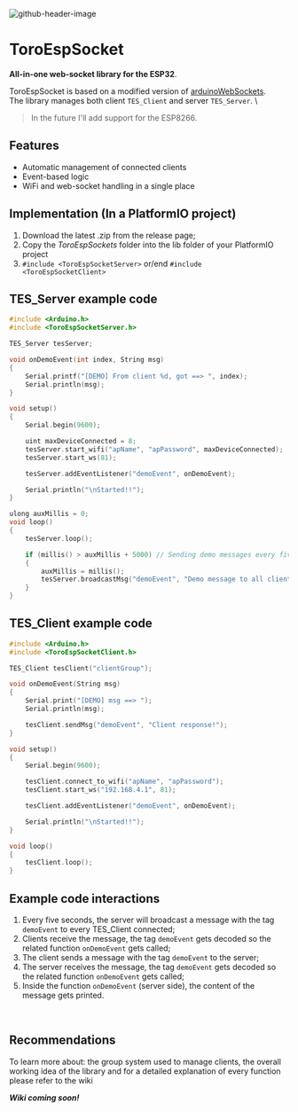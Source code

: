 ![github-header-image](https://user-images.githubusercontent.com/90210751/209707943-5e7ef05a-122e-4542-8ded-95f59bcb5711.png)


# ToroEspSocket
**All-in-one web-socket library for the ESP32**.

ToroEspSocket is based on a modified version of [arduinoWebSockets](https://github.com/Links2004/arduinoWebSockets). \
The library manages both client ```TES_Client``` and server ```TES_Server```. \
> In the future I'll add support for the ESP8266.

## Features
- Automatic management of connected clients
- Event-based logic
- WiFi and web-socket handling in a single place

## Implementation (In a PlatformIO project)
1. Download the latest .zip from the release page;
2. Copy the *ToroEspSockets* folder into the lib folder of your PlatformIO project
3. ``` #include <ToroEspSocketServer> ``` or/end ``` #include <ToroEspSocketClient> ```

## TES_Server example code
```c++
#include <Arduino.h>
#include <ToroEspSocketServer.h>

TES_Server tesServer;

void onDemoEvent(int index, String msg)
{
	Serial.printf("[DEMO] From client %d, got ==> ", index);
	Serial.println(msg);
}

void setup()
{
	Serial.begin(9600);

	uint maxDeviceConnected = 8;
	tesServer.start_wifi("apName", "apPassword", maxDeviceConnected);
	tesServer.start_ws(81);

	tesServer.addEventListener("demoEvent", onDemoEvent);

	Serial.println("\nStarted!!");
}

ulong auxMillis = 0;
void loop()
{
	tesServer.loop();

	if (millis() > auxMillis + 5000) // Sending demo messages every five seconds
	{
		auxMillis = millis();
		tesServer.broadcastMsg("demoEvent", "Demo message to all clients");
	}
}
```

## TES_Client example code
```c++
#include <Arduino.h>
#include <ToroEspSocketClient.h>

TES_Client tesClient("clientGroup");

void onDemoEvent(String msg)
{
	Serial.print("[DEMO] msg ==> ");
	Serial.println(msg);

	tesClient.sendMsg("demoEvent", "Client response!");
}

void setup()
{
	Serial.begin(9600);

	tesClient.connect_to_wifi("apName", "apPassword");
	tesClient.start_ws("192.168.4.1", 81);

	tesClient.addEventListener("demoEvent", onDemoEvent);

	Serial.println("\nStarted!!");
}

void loop()
{
	tesClient.loop();
}
```

## Example code interactions
1. Every five seconds, the server will broadcast a  message with the tag ``` demoEvent ``` to every TES_Client connected;
2. Clients receive the message, the tag ``` demoEvent ``` gets decoded so the related function ``` onDemoEvent ``` gets called;
3. The client sends a message with the tag ``` demoEvent ``` to the server;
4. The server receives the message, the tag ``` demoEvent ``` gets decoded so the related function ``` onDemoEvent ``` gets called;
5. Inside the function ``` onDemoEvent ``` (server side), the content of the message gets printed.

&nbsp;

## Recommendations
To learn more about: the group system used to manage clients, the overall working idea of the library and for a detailed explanation of every function please refer to the wiki

***Wiki coming soon!***
